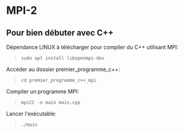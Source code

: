 # MPI-2

## Pour bien débuter avec C++

Dépendance LINUX à télécharger pour compiler du C++ utilisant MPI:
> `sudo apt install libopenmpi-dev`

Accéder au dossier premier_programme_c++:
> `cd premier_programme_c++_mpi`

Compiler un programme MPI:
> `mpiCC -o main main.cpp`

Lancer l'exécutable:
> `./main`